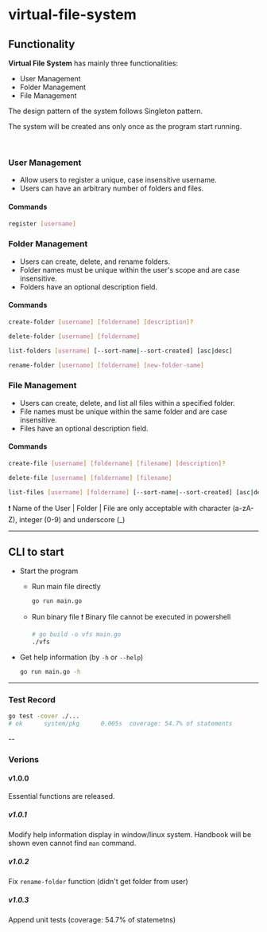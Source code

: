# virtual-file-system

## Functionality

**Virtual File System** has mainly three functionalities: 
- User Management
- Folder Management
- File Management

The design pattern of the system follows Singleton pattern. 

The system will be created ans only once as the program start running.

<br>

### User Management
- Allow users to register a unique, case insensitive username.
- Users can have an arbitrary number of folders and files.

#### Commands

```bash
register [username]
```

### Folder Management
- Users can create, delete, and rename folders.
- Folder names must be unique within the user's scope and are case insensitive.
- Folders have an optional description field.

#### Commands

```bash
create-folder [username] [foldername] [description]?

delete-folder [username] [foldername]

list-folders [username] [--sort-name|--sort-created] [asc|desc]

rename-folder [username] [foldername] [new-folder-name]
```

### File Management
- Users can create, delete, and list all files within a specified folder.
- File names must be unique within the same folder and are case insensitive.
- Files have an optional description field.

#### Commands

```bash
create-file [username] [foldername] [filename] [description]?

delete-file [username] [foldername] [filename]

list-files [username] [foldername] [--sort-name|--sort-created] [asc|desc]
```

:exclamation: Name of the User | Folder | File are only acceptable with character (a-zA-Z), integer (0-9) and underscore (_)

---

## CLI to start

- Start the program
  - Run main file directly
    ```bash
    go run main.go
    ```
  - Run binary file
    :exclamation: Binary file cannot be executed in powershell
    ```bash
    # go build -o vfs main.go
    ./vfs
    ```
    

- Get help information (by `-h` or `--help`)

    ```bash
    go run main.go -h
    ```

---


### Test Record
```bash
go test -cover ./...
# ok      system/pkg      0.005s  coverage: 54.7% of statements
```

-- 

### Verions 

#### v1.0.0
Essential functions are released.

##### v1.0.1
Modify help information display in window/linux system.
Handbook will be shown even cannot find `man` command.

##### v1.0.2
Fix `rename-folder` function (didn't get folder from user)

##### v1.0.3
Append unit tests (coverage: 54.7% of statemetns)